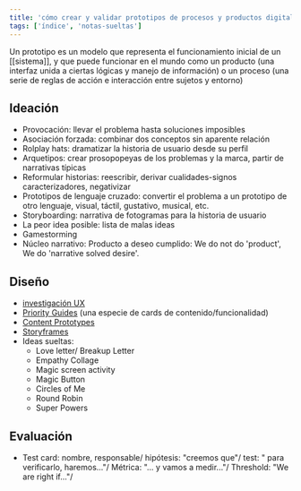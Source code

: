 ```yaml
---
title: 'cómo crear y validar prototipos de procesos y productos digitales'
tags: ['índice', 'notas-sueltas']
---
```


Un prototipo es un modelo que representa el funcionamiento inicial de un [[sistema]], y que puede funcionar en el mundo como un producto (una interfaz unida a ciertas lógicas y manejo de información) o un proceso (una serie de reglas de acción e interacción entre sujetos y entorno)

## Ideación
- Provocación: llevar el problema hasta soluciones imposibles
- Asociación forzada: combinar dos conceptos sin aparente relación
- Rolplay hats: dramatizar la historia de usuario desde su perfil
- Arquetipos: crear prosopopeyas de los problemas y la marca, partir de narrativas típicas
- Reformular historias: reescribir, derivar cualidades-signos caracterizadores, negativizar
- Prototipos de lenguaje cruzado: convertir el problema a un prototipo de otro lenguaje, visual, táctil, gustativo, musical, etc.
- Storyboarding: narrativa de fotogramas para la historia de usuario
- La peor idea posible: lista de malas ideas
- Gamestorming 
- Núcleo narrativo: Producto a deseo cumplido: We do not do 'product', We do 'narrative solved desire'.

## Diseño

- [investigación UX](https://www.userinterviews.com/ux-research-field-guide-chapter/ux-research-basics)
- [Priority Guides](https://alistapart.com/article/priority-guides-a-content-first-alternative-to-wireframes/) (una especie de cards de contenido/funcionalidad)
- [Content Prototypes](https://alistapart.com/blog/post/content-first-design/)
- [Storyframes](https://uxdesign.cc/storyframes-before-wireframes-starting-designs-in-the-text-editor-ec69db78e6e4)
- Ideas sueltas:
	-  Love letter/ Breakup Letter
	-  Empathy Collage 
	-  Magic screen activity
	-  Magic Button
	-  Circles of Me
	-  Round Robin
	-  Super Powers

## Evaluación
- Test card: nombre, responsable/ hipótesis: "creemos que"/ test: " para verificarlo, haremos..."/ Métrica: "... y vamos a medir..."/ Threshold: "We are right if..."/